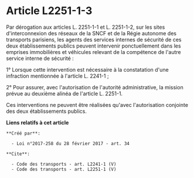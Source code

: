 # Article L2251-1-3

Par dérogation aux articles L. 2251-1-1 et L. 2251-1-2, sur les sites d'interconnexion des réseaux de la SNCF et de la Régie
autonome des transports parisiens, les agents des services internes de sécurité de ces deux établissements publics peuvent
intervenir ponctuellement dans les emprises immobilières et véhicules relevant de la compétence de l'autre service interne de
sécurité : 

1° Lorsque cette intervention est nécessaire à la constatation d'une infraction mentionnée à l'article L. 2241-1 ; 

2° Pour assurer, avec l'autorisation de l'autorité administrative, la mission prévue au deuxième alinéa de l'article L.
2251-1. 

Ces interventions ne peuvent être réalisées qu'avec l'autorisation conjointe des deux établissements publics.

**Liens relatifs à cet article**

	**Créé par**:

	  - Loi n°2017-258 du 28 février 2017 - art. 34

	**Cite**:

	  - Code des transports - art. L2241-1 (V)
	  - Code des transports - art. L2251-1 (V)
